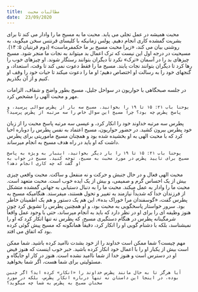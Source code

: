 ```yaml
---
title:  مطالبات محبت
date:  23/09/2020
---
```


محبت همیشه در عمل تجلی می یابد. محبت ما به مسیح ما را وادار می کند تا برای بشریت گمشده کاری انجام دهیم. پولس زمانیکه با کلیسای قرنتس سخن میگوید، به روشنی بیان می کند، «زیرا محبت مسیح بر ما حکمفرماست» (دوم قرنتیان ۵: ۱۴). مسیحیت در درجه اول این نیست که ترک اعمال بد میتواند به نجات ما منجر شود. مسیح چیزهای بد را در آسمان «ترک» نکرد تا دیگران بتوانند رستگار شوند. او چیزهای خوب را رها کرد تا دیگران بتوانند نجات یابند. مسیح ما را فقط دعوت نمی کند تا وقت، استعداد، و گنجهای خود را به رسالت او اختصاص دهیم؛ او ما را دعوت میکند تا حیات خود را وقف او کنیم و از آن بگذریم.

در جلسه صبحگاهی با حواریون در سواحل جلیل، مسیح بطور واضح و شفاف، الزامات مهر و محبت الهی را مشخص کرد.

`یوحنا باب ۲۱: ۱۵ تا ۱۹ را بخوانید. مسیح سه بار از پطرس سوالی پرسید، و پاسخ پطرس چه بود؟ چرا مسیح این سوال خاص را سه مرتبه از پطرس پرسید؟`

پطرس سه مرتبه خداوند خود را انکار کرد، و عیسی سه مرتبه پاسخ محبت را از زبان خود پطرس بیرون کشید. در حضور حواریون، مسیح اعتماد به نفس پطرس را دوباره احیا کرد که با محبت الهی به او بخشیده شده بود و همچنان مسیح ماموریتی برای پطرس داشت که او باید در راه هدف مسیح به انجام میرساند.

`یوحنا باب ۲۱: ۱۵ تا ۱۹ را بار دیگر بخوانید، اینبار به ویژه به پاسخ مسیح برای تایید پطرس در مورد محبت به مسیح، توجه کنید. مسیح در جواب به او گفت که چه کاری انجام دهد؟`

محبت الهی فعال و در حال جنبش و حرکت و نه منفعل و ساکت. محبت واقعی چیزی بیش از یک احساس گرم و صمیمی، و بیش از یک ایده خوب است. محبت متعهد است. محبت ما را وادار به عمل میکند. محبت ما را به دنبال دستیابی به جهانی گمشده متشکل از فرزندان خدا که شدیداً نیازمند به تغییر و تحول هستند، میفرستد. هنگامیکه مسیح به پطرس گفت، «گوسفندان مرا خوراک بده»، این هم یک دستور و هم یک اطمینان خاطر بود. سرور خواستار پاسخگویی به محبت بود، و او همچنین پطرس را تشویق کرد چون هنوز وظیفه ای را برای او در نظر دارد که باید به انجام میرساند، حتی با وجود عمل واقعاً شرمگینانه پطرس در هنگام دستگیری مسیح، که پطرس نه تنها انکار کرد که او را نمیشناسد، بلکه با دشنام گویی او را انکار کرد، دقیقاً همانگونه که مسیح پیش گوئی کرده بود که اتفاق می افتد.

مهم چیست؟ شما ممکن است خداوند را از خود بشدت ناامید کرده باشید. شما ممکن است بیش از یکبار او را با اعمال خود انکار کرده باشید. خبر خوب اینست که هنوز فیض او در دسترس است و هنوز خدا از شما ناامید نشده است. هنوز در کار او جایگاه و مسئولیتی برای شما هست، اگر شما بخواهید.

`آیا هرگز تا به حال مانند پطرس خداوند را «انکار» کرده اید؟ اگر چنین بوده، در اینجا این داستان نه تنها درباره انکار پطرس، بلکه در مورد سخنان مسیح به پطرس به شما چه میگوید؟`